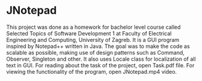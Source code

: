 # JNotepad
This project was done as a homework for bachelor level course called Selected Topics of Software Development 1 at Faculty of Electrical Engineering and Computing, University of Zagreb. It is a GUI program inspired by Notepad++ written in Java. The goal was to make the code as scalable as possible, making use of design patterns such as Command, Observer, Singleton and other. It also uses Locale class for localization of all text in GUI. For reading about the task of the project, open Task.pdf file. For viewing the functionality of the program, open JNotepad.mp4 video.

